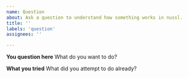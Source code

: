 ```yaml
---
name: Question
about: Ask a question to understand how something works in nussl.
title: ''
labels: 'question'
assignees: ''

---
```


**You question here**
What do you want to do?

**What you tried**
What did you attempt to do already?
